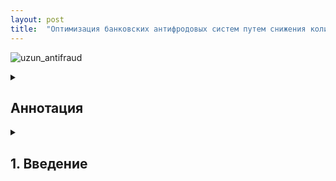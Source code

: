 ```yaml
---
layout: post
title:  "Оптимизация банковских антифродовых систем путем снижения количества ложных срабатываний с использованием индукции правил в распределенных деревьях решений."
---
```


![uzun_antifraud](https://github.com/user-attachments/assets/58469d03-7de1-465f-b67b-d020d8189480)


<details>
  <summary><h2>Аннотация</h2></summary>
 <div style="text-align: justify;">
<p> 
  <li>Системы для обнаружения мошенничества в банковских транзакциях часто сталкиваются с проблемой высокого уровня ложных срабатываний. В данной работе предложен фреймворк для генерации правил, предназначенных для антифродовых систем, который включает автоматическое создание правил с использованием распределенных деревьев решений и других ML-алгоритмов, таких как случайный лес и градиентный бустинг. В этом подходе компоненты экспертных правил используются как признаки для обучения модели, что позволяет сочетать статистические и экспертные методы. Мы применили предложенный фреймворк к данным банковских карточных транзакций, охватывающим февраль 2021 года, которые включают более 20 млн записей, содержащих информацию о клиентах, транзакциях и мерчантах. Сгенерированные правила были направлены на снижение уровня ложных срабатываний (FPR) в бизнес-метрике. Фреймворк был протестирован в реальной системе мониторинга мошенничества одного из крупных банков в течение полугода. Полученные результаты показали значительное улучшение эффективности и оказали заметное влияние на бизнес-показатели.

</p>
</div>
</details>

<details>
  <summary><h2>1. Введение</h2></summary>
  <details>
    <summary><h3>1.1. Мотивация исследования</h3><summary>
<div style="text-align: justify; padding: 10px 20px;">
  </p>С развитием финтеха и электронной коммерции все больше банковских операций, включая платежи и переводы, выполняются через онлайн-каналы. Эти каналы предлагают более быстрые, удобные и безопасные решения, что особенно важно в условиях пандемии коронавируса. Согласно исследованию Mastercard 2020 года, 80% пользователей Mastercard по всему миру используют бесконтактные способы оплаты.

Транзакционные данные аккумулируются в базах данных банков, платформ электронной коммерции и других участников индустрии. Например, в 2017 году Visa смогла обрабатывать до 75 000 транзакций в секунду (Zeng, 2018). Эффективное использование этих данных помогает компаниям улучшить операционную эффективность и качество обслуживания клиентов. Однако такой огромный объем данных невозможно обработать вручную, что заставляет компании строить инфраструктуру Big Data и внедрять алгоритмы машинного обучения (ML).

Разработка систем защиты от мошенничества становится важной частью стратегии банков и онлайн-ретейлеров для повышения клиентского опыта. С ростом популярности онлайн-платежей мошенники также адаптировались, что ставит под угрозу безопасность в цифровых каналах. Согласно SmartMetric, глобальные потери от платежного мошенничества в 2018 году превысили $24 млрд.

Несмотря на сложности обнаружения мошенничества, связанные с имитацией мошенниками поведения обычных клиентов и применением методов социальной инженерии, современные системы фрод-мониторинга крупных компаний могут выявить и предотвратить до 98% случаев мошенничества (Carminati et al., 2015). В терминах метрик машинного обучения это означает высокий уровень полноты (recall).

Однако на данный момент основной проблемой является большое количество ложных срабатываний (FP), что указывает на низкую точность (precision) или высокий уровень ложных срабатываний (FPR). В среднем, лишь 1 из 5 заблокированных транзакций является мошеннической, а каждый шестой клиент ошибочно блокируется в течение года (Wedge et al., 2019).

Ложные срабатывания приводят к значительным финансовым затратам для компаний: расходы на расследования, взаимодействие с клиентами, повышение нагрузки на колл-центры и потери доходов из-за отклоненных транзакций. Например, в случае применения стратегии звонка клиенту, стоимость обработки одной заблокированной транзакции может варьироваться от 1,5 евро (по данным банка, предоставившего данные для исследования) до 5 евро (по данным Европейского центрального банка). </p>
</div>
<details>
<details>



